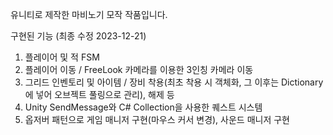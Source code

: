 유니티로 제작한 마비노기 모작 작품입니다.

구현된 기능 (최종 수정 2023-12-21)

1. 플레이어 및 적 FSM
2. 플레이어 이동 / FreeLook 카메라를 이용한 3인칭 카메라 이동
3. 그리드 인벤토리 및 아이템 / 장비 착용(최초 착용 시 객체화, 그 이후는 Dictionary에 넣어 오브젝트 풀링으로 관리), 해제 등
4. Unity SendMessage와 C# Collection을 사용한 퀘스트 시스템
5. 옵저버 패턴으로 게임 매니저 구현(마우스 커서 변경), 사운드 매니저 구현
